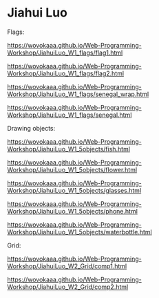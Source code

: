 # Jiahui Luo


Flags:

https://wovokaaa.github.io/Web-Programming-Workshop/JiahuiLuo_W1_flags/flag1.html

https://wovokaaa.github.io/Web-Programming-Workshop/JiahuiLuo_W1_flags/flag2.html

https://wovokaaa.github.io/Web-Programming-Workshop/JiahuiLuo_W1_flags/senegal_wrap.html

https://wovokaaa.github.io/Web-Programming-Workshop/JiahuiLuo_W1_flags/senegal.html


Drawing objects:

https://wovokaaa.github.io/Web-Programming-Workshop/JiahuiLuo_W1_5objects/fish.html

https://wovokaaa.github.io/Web-Programming-Workshop/JiahuiLuo_W1_5objects/flower.html

https://wovokaaa.github.io/Web-Programming-Workshop/JiahuiLuo_W1_5objects/glasses.html

https://wovokaaa.github.io/Web-Programming-Workshop/JiahuiLuo_W1_5objects/phone.html

https://wovokaaa.github.io/Web-Programming-Workshop/JiahuiLuo_W1_5objects/waterbottle.html


Grid:

https://wovokaaa.github.io/Web-Programming-Workshop/JiahuiLuo_W2_Grid/comp1.html

https://wovokaaa.github.io/Web-Programming-Workshop/JiahuiLuo_W2_Grid/comp2.html
